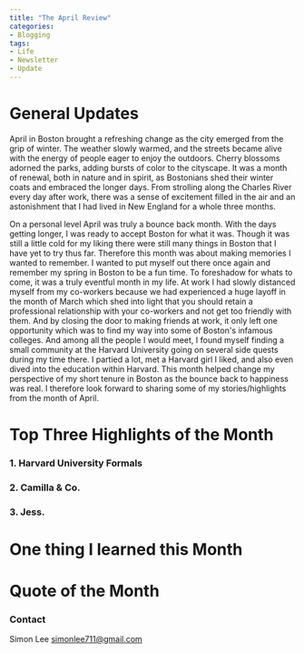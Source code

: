 ```yaml
---
title: "The April Review"
categories:
- Blogging
tags:
- Life
- Newsletter
- Update
---
```


# General Updates

April in Boston brought a refreshing change as the city emerged from the grip of winter. The weather slowly warmed, and the streets became alive with the energy of people eager to enjoy the outdoors. Cherry blossoms adorned the parks, adding bursts of color to the cityscape. It was a month of renewal, both in nature and in spirit, as Bostonians shed their winter coats and embraced the longer days. From strolling along the Charles River every day after work, there was a sense of excitement filled in the air and an astonishment that I had lived in New England for a whole three months. 

On a personal level April was truly a bounce back month. With the days getting longer, I was ready to accept Boston for what it was. Though it was still a little cold for my liking there were still many things in Boston that I have yet to try thus far. Therefore this month was about making memories I wanted to remember. I wanted to put myself out there once again and remember my spring in Boston to be a fun time. To foreshadow for whats to come, it was a truly eventful month in my life. At work I had slowly distanced myself from my co-workers because we had experienced a huge layoff in the month of March which shed into light that you should retain a professional relationship with your co-workers and not get too friendly with them. And by closing the door to making friends at work, it only left one opportunity which was to find my way into some of Boston's infamous colleges. And among all the people I would meet, I found myself finding a small community at the Harvard University going on several side quests during my time there. I partied a lot, met a Harvard girl I liked, and also even dived into the education within Harvard. This month helped change my perspective of my short tenure in Boston as the bounce back to happiness was real. I therefore look forward to sharing some of my stories/highlights from the month of April.


# Top Three Highlights of the Month

### 1. Harvard University Formals

### 2. Camilla & Co.

### 3. Jess. 

# One thing I learned this Month


# Quote of the Month


### Contact

Simon Lee
simonlee711@gmail.com